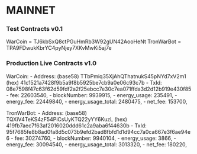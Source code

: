 # MAINNET

### Test Contracts v0.1
  WarCoin     = TJ6kbSxQ8ctPGuHmRb3W92gUN42AooHeNt
  TronWarBot  = TPA9FDwukKbrYC4pyNjey7XKvMwKi5aj7e


### Production Live Contracts v1.0
  WarCoin:
    - Address: (base58) TTbPmiq35XjAhQThatnukS45pNYd7xV2m1
                  (hex) 41c1521a7428f9b5a9f8b5925be7cb9a0e06c93c7b
    - TxId: 08e7598f47c63f62d59fdf2a2f25ebcc7e30c7ea071ffda3d2d12b919e430f85
    - fee: 22603540,
    - blockNumber: 9939915,
    - energy_usage: 235491,
    - energy_fee: 22449840,
    - energy_usage_total: 2480475,
    - net_fee: 153700,

  TronWarBot:
    - Address: (base58) TQXiV4TeKS4zF54PiCsUyKTQ22yYY6KuzL
                  (hex) 419fb7aec7f63af2016020ddd61c2a9aba6f44630b
    - TxId: 95f7685fe8b8ad0fa8d5c073b9efd2bad8fbfd1d1d94cc7a0ca667e3f6ae94e6
    - fee: 30274760,
    - blockNumber: 9940104,
    - energy_usage: 3866,
    - energy_fee: 30094540,
    - energy_usage_total: 3013320,
    - net_fee: 180220,
